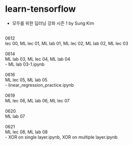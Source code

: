 # learn-tensorflow<br>
- 모두를 위한 딥러닝 강좌 시즌 1 by Sung Kim
<br>
0612<br>
lec 00, ML lec 01, ML lab 01, ML lec 02, ML lab 02, ML lec 03 <br>
<br>
0614<br>
ML lab 03, ML lec 04, ML lab 04 <br>
- ML lab 03-1.ipynb <br>
<br>
0616<br>
ML lec 05, ML lab 05 <br>
- linear_regression_practice.ipynb <br>
<br>
0619<br>
ML lec 06, ML lab 06, ML lec 07 <br>
<br>
0620<br>
ML lab 07 <br>
<br>
0621<br>
ML lec 08, ML lab 08 <br>
- XOR on single layer.ipynb, XOR on multiple layer.ipynb <br>
